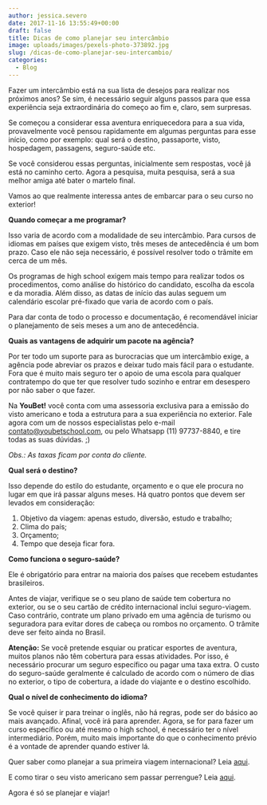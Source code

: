 ```yaml
---
author: jessica.severo
date: 2017-11-16 13:55:49+00:00
draft: false
title: Dicas de como planejar seu intercâmbio
image: uploads/images/pexels-photo-373892.jpg
slug: /dicas-de-como-planejar-seu-intercambio/
categories:
  - Blog
---
```


Fazer um intercâmbio está na sua lista de desejos para realizar nos próximos
anos? Se sim, é necessário seguir alguns passos para que essa experiência seja
extraordinária do começo ao fim e, claro, sem surpresas.

Se começou a considerar essa aventura enriquecedora para a sua vida,
provavelmente você pensou rapidamente em algumas perguntas para esse início,
como por exemplo: qual será o destino, passaporte, visto, hospedagem, passagens,
seguro-saúde etc.

Se você considerou essas perguntas, inicialmente sem respostas, você já está no
caminho certo. Agora a pesquisa, muita pesquisa, será a sua melhor amiga até
bater o martelo final.

Vamos ao que realmente interessa antes de embarcar para o seu curso no exterior!

**Quando começar a me programar?**

Isso varia de acordo com a modalidade de seu intercâmbio. Para cursos de idiomas
em países que exigem visto, três meses de antecedência é um bom prazo. Caso ele
não seja necessário, é possível resolver todo o trâmite em cerca de um mês.

Os programas de high school exigem mais tempo para realizar todos os
procedimentos, como análise do histórico do candidato, escolha da escola e da
moradia. Além disso, as datas de início das aulas seguem um calendário escolar
pré-fixado que varia de acordo com o país.

Para dar conta de todo o processo e documentação, é recomendável iniciar o
planejamento de seis meses a um ano de antecedência.

**Quais as vantagens de adquirir um pacote na agência?**

Por ter todo um suporte para as burocracias que um intercâmbio exige, a agência
pode abreviar os prazos e deixar tudo mais fácil para o estudante. Fora que é
muito mais seguro ter o apoio de uma escola para qualquer contratempo do que ter
que resolver tudo sozinho e entrar em desespero por não saber o que fazer.

Na **YouBet!** você conta com uma assessoria exclusiva para a emissão do visto
americano e toda a estrutura para a sua experiência no exterior. Fale agora com
um de nossos especialistas pelo e-mail contato@youbetschool.com, ou pelo
Whatsapp (11) 97737-8840, e tire todas as suas dúvidas. ;)

_Obs.: As taxas ficam por conta do cliente._

**Qual será o destino?**

Isso depende do estilo do estudante, orçamento e o que ele procura no lugar em
que irá passar alguns meses. Há quatro pontos que devem ser levados em
consideração:

1. Objetivo da viagem: apenas estudo, diversão, estudo e trabalho;
2. Clima do país;
3. Orçamento;
4. Tempo que deseja ficar fora.

**Como funciona o seguro-saúde?**

Ele é obrigatório para entrar na maioria dos países que recebem estudantes
brasileiros.

Antes de viajar, verifique se o seu plano de saúde tem cobertura no exterior, ou
se o seu cartão de crédito internacional inclui seguro-viagem. Caso contrário,
contrate um plano privado em uma agência de turismo ou seguradora para evitar
dores de cabeça ou rombos no orçamento. O trâmite deve ser feito ainda no
Brasil.

**Atenção:** Se você pretende esquiar ou praticar esportes de aventura, muitos
planos não têm cobertura para essas atividades. Por isso, é necessário procurar
um seguro específico ou pagar uma taxa extra. O custo do seguro-saúde geralmente
é calculado de acordo com o número de dias no exterior, o tipo de cobertura, a
idade do viajante e o destino escolhido.

**Qual o nível de conhecimento do idioma?**

Se você quiser ir para treinar o inglês, não há regras, pode ser do básico ao
mais avançado. Afinal, você irá para aprender. Agora, se for para fazer um curso
específico ou até mesmo o high school, é necessário ter o nível intermediário.
Porém, muito mais importante do que o conhecimento prévio é a vontade de
aprender quando estiver lá.

Quer saber como planejar a sua primeira viagem internacional? Leia
[aqui](http://youbetschool.web7641.kinghost.net/primeira-viagem-internacional/).

E como tirar o seu visto americano sem passar perrengue? Leia
[aqui](http://youbetschool.web7641.kinghost.net/passo-passo-para-conseguir-seu-visto-americano/).

Agora é só se planejar e viajar!
